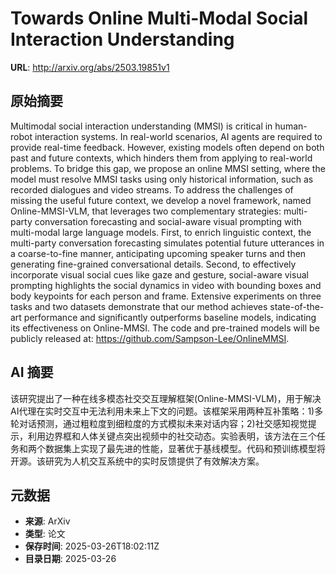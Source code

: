 # Towards Online Multi-Modal Social Interaction Understanding

**URL**: http://arxiv.org/abs/2503.19851v1

## 原始摘要

Multimodal social interaction understanding (MMSI) is critical in human-robot
interaction systems. In real-world scenarios, AI agents are required to provide
real-time feedback. However, existing models often depend on both past and
future contexts, which hinders them from applying to real-world problems. To
bridge this gap, we propose an online MMSI setting, where the model must
resolve MMSI tasks using only historical information, such as recorded
dialogues and video streams. To address the challenges of missing the useful
future context, we develop a novel framework, named Online-MMSI-VLM, that
leverages two complementary strategies: multi-party conversation forecasting
and social-aware visual prompting with multi-modal large language models.
First, to enrich linguistic context, the multi-party conversation forecasting
simulates potential future utterances in a coarse-to-fine manner, anticipating
upcoming speaker turns and then generating fine-grained conversational details.
Second, to effectively incorporate visual social cues like gaze and gesture,
social-aware visual prompting highlights the social dynamics in video with
bounding boxes and body keypoints for each person and frame. Extensive
experiments on three tasks and two datasets demonstrate that our method
achieves state-of-the-art performance and significantly outperforms baseline
models, indicating its effectiveness on Online-MMSI. The code and pre-trained
models will be publicly released at: https://github.com/Sampson-Lee/OnlineMMSI.


## AI 摘要

该研究提出了一种在线多模态社交交互理解框架(Online-MMSI-VLM)，用于解决AI代理在实时交互中无法利用未来上下文的问题。该框架采用两种互补策略：1)多轮对话预测，通过粗粒度到细粒度的方式模拟未来对话内容；2)社交感知视觉提示，利用边界框和人体关键点突出视频中的社交动态。实验表明，该方法在三个任务和两个数据集上实现了最先进的性能，显著优于基线模型。代码和预训练模型将开源。该研究为人机交互系统中的实时反馈提供了有效解决方案。

## 元数据

- **来源**: ArXiv
- **类型**: 论文
- **保存时间**: 2025-03-26T18:02:11Z
- **目录日期**: 2025-03-26
